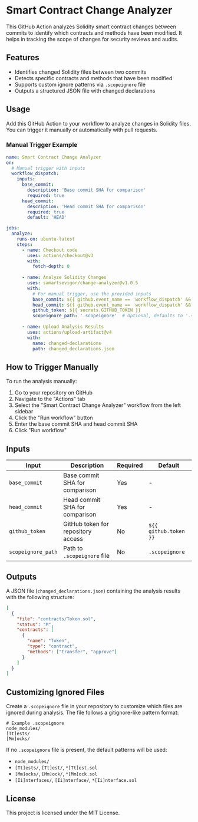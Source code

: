 # Smart Contract Change Analyzer

This GitHub Action analyzes Solidity smart contract changes between commits to identify which contracts and methods have been modified. It helps in tracking the scope of changes for security reviews and audits.

## Features

- Identifies changed Solidity files between two commits
- Detects specific contracts and methods that have been modified
- Supports custom ignore patterns via `.scopeignore` file
- Outputs a structured JSON file with changed declarations

## Usage

Add this GitHub Action to your workflow to analyze changes in Solidity files. You can trigger it manually or automatically with pull requests.

### Manual Trigger Example

```yaml
name: Smart Contract Change Analyzer
on:
  # Manual trigger with inputs
  workflow_dispatch:
    inputs:
      base_commit:
        description: 'Base commit SHA for comparison'
        required: true
      head_commit:
        description: 'Head commit SHA for comparison'
        required: true
        default: 'HEAD'

jobs:
  analyze:
    runs-on: ubuntu-latest
    steps:
      - name: Checkout code
        uses: actions/checkout@v3
        with:
          fetch-depth: 0
          
      - name: Analyze Solidity Changes
        uses: samartsevigor/change-analyzer@v1.0.5
        with:
          # For manual trigger, use the provided inputs
          base_commit: ${{ github.event_name == 'workflow_dispatch' && github.event.inputs.base_commit || github.event.pull_request.base.sha }}
          head_commit: ${{ github.event_name == 'workflow_dispatch' && github.event.inputs.head_commit || github.event.pull_request.head.sha }}
          github_token: ${{ secrets.GITHUB_TOKEN }}
          scopeignore_path: '.scopeignore'  # Optional, defaults to '.scopeignore'
          
      - name: Upload Analysis Results
        uses: actions/upload-artifact@v4
        with:
          name: changed-declarations
          path: changed_declarations.json
```

## How to Trigger Manually

To run the analysis manually:

1. Go to your repository on GitHub
2. Navigate to the "Actions" tab
3. Select the "Smart Contract Change Analyzer" workflow from the left sidebar
4. Click the "Run workflow" button
5. Enter the base commit SHA and head commit SHA
6. Click "Run workflow"

## Inputs

| Input | Description | Required | Default |
|-------|-------------|----------|---------|
| `base_commit` | Base commit SHA for comparison | Yes | - |
| `head_commit` | Head commit SHA for comparison | Yes | - |
| `github_token` | GitHub token for repository access | No | `${{ github.token }}` |
| `scopeignore_path` | Path to `.scopeignore` file | No | `.scopeignore` |

## Outputs

A JSON file (`changed_declarations.json`) containing the analysis results with the following structure:

```json
[
  {
    "file": "contracts/Token.sol",
    "status": "M",
    "contracts": [
      {
        "name": "Token",
        "type": "contract",
        "methods": ["transfer", "approve"]
      }
    ]
  }
]
```

## Customizing Ignored Files

Create a `.scopeignore` file in your repository to customize which files are ignored during analysis. The file follows a gitignore-like pattern format:

```
# Example .scopeignore
node_modules/
[Tt]ests/
[Mm]ocks/
```

If no `.scopeignore` file is present, the default patterns will be used:

- `node_modules/`
- `[Tt]ests/`, `[Tt]est/`, `*[Tt]est.sol`
- `[Mm]ocks/`, `[Mm]ock/`, `*[Mm]ock.sol`
- `[Ii]nterfaces/`, `[Ii]nterface/`, `*[Ii]nterface.sol`

## License

This project is licensed under the MIT License. 